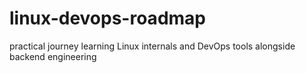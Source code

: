# linux-devops-roadmap
practical journey learning Linux internals and DevOps tools alongside backend engineering

